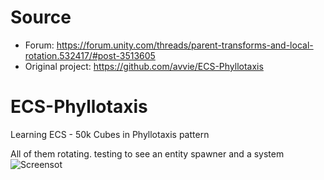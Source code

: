 # Source
- Forum: https://forum.unity.com/threads/parent-transforms-and-local-rotation.532417/#post-3513605
- Original project: https://github.com/avvie/ECS-Phyllotaxis

# ECS-Phyllotaxis
Learning ECS - 50k Cubes in Phyllotaxis pattern

All of them rotating. testing to see an entity spawner and a system
![Screensot](https://i.imgur.com/uehHsJs.png)
